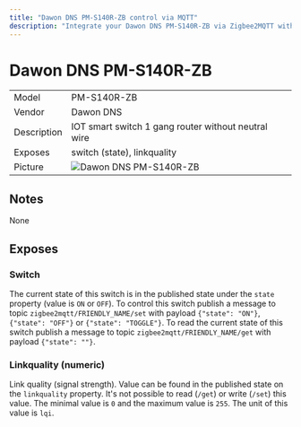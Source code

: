 ```yaml
---
title: "Dawon DNS PM-S140R-ZB control via MQTT"
description: "Integrate your Dawon DNS PM-S140R-ZB via Zigbee2MQTT with whatever smart home infrastructure you are using without the vendors bridge or gateway."
---
```


<!-- !!!! -->
<!-- ATTENTION: This file is auto-generated through docgen! -->
<!-- You can only edit the "## Notes"-Section. -->
<!-- !!!! -->

# Dawon DNS PM-S140R-ZB

|     |     |
|-----|-----|
| Model | PM-S140R-ZB  |
| Vendor  | Dawon DNS  |
| Description | IOT smart switch 1 gang router without neutral wire |
| Exposes | switch (state), linkquality |
| Picture | ![Dawon DNS PM-S140R-ZB](https://psi-4ward.github.io/zigbee2mqtt-docs/images/devices/PM-S140R-ZB.jpg) |


## Notes

None



## Exposes

### Switch 
The current state of this switch is in the published state under the `state` property (value is `ON` or `OFF`).
To control this switch publish a message to topic `zigbee2mqtt/FRIENDLY_NAME/set` with payload `{"state": "ON"}`, `{"state": "OFF"}` or `{"state": "TOGGLE"}`.
To read the current state of this switch publish a message to topic `zigbee2mqtt/FRIENDLY_NAME/get` with payload `{"state": ""}`.

### Linkquality (numeric)
Link quality (signal strength).
Value can be found in the published state on the `linkquality` property.
It's not possible to read (`/get`) or write (`/set`) this value.
The minimal value is `0` and the maximum value is `255`.
The unit of this value is `lqi`.

